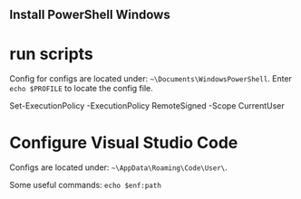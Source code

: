 ## Install PowerShell Windows
# run scripts
Config for configs are located under: `~\Documents\WindowsPowerShell`. Enter `echo $PROFILE` to locate the config file.

Set-ExecutionPolicy -ExecutionPolicy RemoteSigned -Scope CurrentUser

# Configure Visual Studio Code

Configs are located under: `~\AppData\Roaming\Code\User\`.

Some useful commands:
`echo $enf:path`
